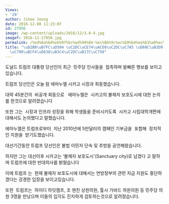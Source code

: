 ```yaml
---
Views:
- '29'
author: Jihee Jeong
date: 2016-12-08 11:23:07
id: 27956
image: /wp-content/uploads/2016/12/3.0-4.jpg
imagef: 2016-12-27956.jpg
permalink: /%ed%8a%b8%eb%9f%bc%ed%94%84-%ec%8b%9c%ec%b9%b4%ea%b3%a0%ec%8b%9c%ec%9e%a5-%ed%9a%8c%eb%8f%99%eb%b6%88%ec%b2%b4%ec%9e%90%eb%b3%b4%ed%98%b8%eb%8f%84%ec%8b%9c%eb%85%bc%ec%9d%98/
title: "\uD2B8\uB7FC\uD504 \uC2DC\uCE74\uACE0\uC2DC\uC7A5 \uD68C\uB3D9,\uBD88\uCCB4\
  \uC790\uBCF4\uD638\uB3C4\uC2DC\uB17C\uC758"
---
```


도널드 트럼프 대통령 당선인이 최근  민주당 인사들을  접촉하며 발빠른 행보를 보이고있습니다.

트럼프 당선인은 오늘 람 에마누엘 시카고 시장과 회동했습니다.

대략 45분간의  비공개 회동으로   에마누엘은  시카고의 불체자 보호도시에 대한 논의를 한것으로 알려졌습니다

또한 그는  시장과 인프라 성장을 위해 학생들을 준비시키도록  시카고 시립대학개편에 대해서도 논의했다고 말했습니다.

에마누엘은 트럼프로부터  지난 2010년에 5만달러의 캠페인 기부금을  포함해  정치적인 지원을  받기도했습니다.

대선기간동안 트럼프 당선인은 불법 이민자 단속 및 추방을 공언해왔습니다.

하지만 그는 대선이후 시카고는 &#8216;불체자 보호도시'(Sanctuary city)로 남겠다 고 말하며 트럼프에 대한 반대의사를 밝혔습니다
  
이에 트럼프 는  현재 불체자 보호도시에 대해서는 연방정부의 관련 자금 지원도 중단하겠다는 강경한 입장을 보이고있습니다.

또한  트럼프는  하이디 하잇캠프, 조 맨친 상원의원, 툴시 가바드 하원의원 등 민주당 의원 3명을 만났으며 이들의 입각도 진지하게 검토하는것으로 알려졌습니다.